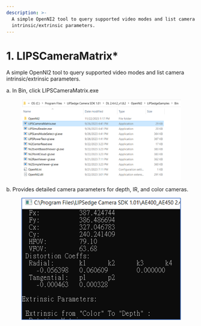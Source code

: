```yaml
---
description: >-
  A simple OpenNI2 tool to query supported video modes and list camera
  intrinsic/extrinsic parameters.
---
```


# 1. LIPSCameraMatrix\*

A simple OpenNI2 tool to query supported video modes and list camera intrinsic/extrinsic parameters.

a.     In Bin, click LIPSCameraMatrix.exe

<figure><img src="../../.gitbook/assets/image (30).png" alt=""><figcaption></figcaption></figure>

b.     Provides detailed camera parameters for depth, IR, and color cameras.

<figure><img src="../../.gitbook/assets/image (31).png" alt=""><figcaption></figcaption></figure>
